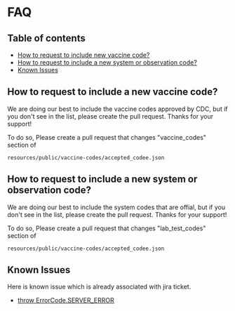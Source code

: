 # FAQ 

## Table of contents
- [How to request to include new vaccine code?](#how-to-request-to-include-a-new-vaccine-code)
- [How to request to include a new system or observation code?](#How-to-request-to-include-a-new-system-or-observation-code?)
- [Known Issues](#known-issues)



## How to request to include a new vaccine code?

We are doing our best to include the vaccine codes approved by CDC, but if you don't see
in the list, please create the pull request. Thanks for your support!

To do so, 
Please create a pull request that changes "vaccine_codes" section of 
```
resources/public/vaccine-codes/accepted_codee.json
```

## How to request to include a new system or observation code?

We are doing our best to include the system codes that are offial, but if you don't see
in the list, please create the pull request. Thanks for your support!

To do so, 
Please create a pull request that changes "lab_test_codes" section of 
```
resources/public/vaccine-codes/accepted_codee.json
```



## Known Issues
Here is known issue which is already associated with jira ticket. 

* [throw ErrorCode.SERVER_ERROR](https://thecommonsproject.atlassian.net/browse/SHCV-81)

